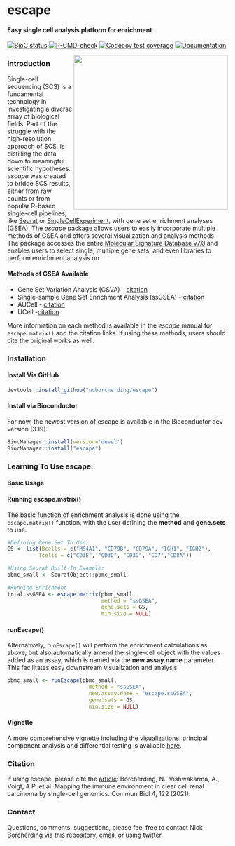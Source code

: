 # escape
#### Easy single cell analysis platform for enrichment

<!-- badges: start -->
 [![BioC status](http://www.bioconductor.org/shields/build/release/bioc/escape.svg)](https://bioconductor.org/checkResults/release/bioc-LATEST/escape)
[![R-CMD-check](https://github.com/ncborcherding/escape/actions/workflows/R-CMD-check.yaml/badge.svg)](https://github.com/ncborcherding/escape/actions/workflows/R-CMD-check.yaml)
[![Codecov test coverage](https://codecov.io/gh/ncborcherding/escape/branch/master/graph/badge.svg)](https://app.codecov.io/gh/ncborcherding/escape?branch=master)
[![Documentation](https://img.shields.io/badge/docs-stable-blue.svg)](https://ncborcherding.github.io/vignettes/escape_vignette.html)
<!-- badges: end -->

<img align="right" src="https://github.com/ncborcherding/escape/blob/dev/www/escape_hex.png" width="352" height="352">

### Introduction
Single-cell sequencing (SCS) is a fundamental technology in investigating a diverse array of biological fields. Part of the struggle with the high-resolution approach of SCS, is distilling the data down to meaningful scientific hypotheses. *escape* was created to bridge SCS results, either from raw counts or from popular R-based single-cell pipelines, like [Seurat](https://satijalab.org/seurat/) or [SingleCellExperiment](https://bioconductor.org/books/release/OSCA/book-contents.html#basics), with gene set enrichment analyses (GSEA). The *escape* package allows users to easily incorporate multiple methods of GSEA and offers several visualization and analysis methods. The package accesses the entire [Molecular Signature Database v7.0](https://www.gsea-msigdb.org/gsea/msigdb/search.jsp) and enables users to select single, multiple gene sets, and even libraries to perform enrichment analysis on. 

#### Methods of GSEA Available

* Gene Set Variation Analysis (GSVA) - [citation](https://pubmed.ncbi.nlm.nih.gov/23323831/)
* Single-sample Gene Set Enrichment Analysis (ssGSEA) - [citation](https://pubmed.ncbi.nlm.nih.gov/19847166/)
* AUCell - [citation](https://pubmed.ncbi.nlm.nih.gov/28991892/)
* UCell -[citation](https://pubmed.ncbi.nlm.nih.gov/34285779/) 

More information on each method is available in the *escape* manual for ```escape.matrix()``` and the citation links. If using these methods, users should cite the original works as well.

### Installation

#### Install Via GitHub

```r
devtools::install_github("ncborcherding/escape")
```

#### Install via Bioconductor

For now, the newest version of escape is available in the Bioconductor dev version (3.19).

```r
BiocManager::install(version='devel')
BiocManager::install("escape")
```

### Learning To Use escape:

#### Basic Usage

#### Running escape.matrix()

The basic function of enrichment analysis is done using the ```escape.matrix()``` function, with the user defining the **method** and **gene.sets** to use. 

```r
#Defining Gene Set To Use:
GS <- list(Bcells = c("MS4A1", "CD79B", "CD79A", "IGH1", "IGH2"),
          Tcells = c("CD3E", "CD3D", "CD3G", "CD7","CD8A"))

#Using Seurat Built-In Example:
pbmc_small <- SeuratObject::pbmc_small
  
#Running Enrichment
trial.ssGSEA <- escape.matrix(pbmc_small, 
                              method = "ssGSEA", 
                              gene.sets = GS, 
                              min.size = NULL)
```

#### runEscape()

Alternatively, ```runEscape()``` will perform the enrichment calculations as above, but also automatically amend the single-cell object with the values added as an assay, which is named via the **new.assay.name** parameter. This facilitates easy downstream visualization and analysis. 

```r
pbmc_small <- runEscape(pbmc_small,
                          method = "ssGSEA", 
                          new.assay.name = "escape.ssGSEA",
                          gene.sets = GS, 
                          min.size = NULL)
```
                          

#### Vignette

A more comprehensive vignette including the visualizations, principal component analysis and differential testing is available [here](https://www.borch.dev/uploads/screpertoire/articles/Running_Escape.html).

### Citation 
If using escape, please cite the [article](https://www.nature.com/articles/s42003-020-01625-6): Borcherding, N., Vishwakarma, A., Voigt, A.P. et al. Mapping the immune environment in clear cell renal carcinoma by single-cell genomics. Commun Biol 4, 122 (2021). 

### Contact
Questions, comments, suggestions, please feel free to contact Nick Borcherding via this repository, [email](mailto:ncborch@gmail.com), or using [twitter](https://twitter.com/theHumanBorch). 
